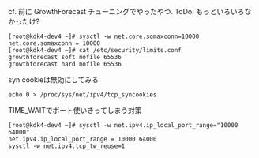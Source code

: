cf. 前に GrowthForecast チューニングでやったやつ. ToDo: もっといろいろなかったけ?

```
[root@kdk4-dev4 ~]# sysctl -w net.core.somaxconn=10000
net.core.somaxconn = 10000
[root@kdk4-dev4 ~]# cat /etc/security/limits.conf 
growthforecast soft nofile 65536
growthforecast hard nofile 65536
```

syn cookieは無効にしてみる
```
echo 0 > /proc/sys/net/ipv4/tcp_syncookies
```

TIME_WAITでポート使いきってしまう対策

```
[root@kdk4-dev4 ~]# sysctl -w net.ipv4.ip_local_port_range="10000 64000"
net.ipv4.ip_local_port_range = 10000 64000
sysctl -w net.ipv4.tcp_tw_reuse=1
```
